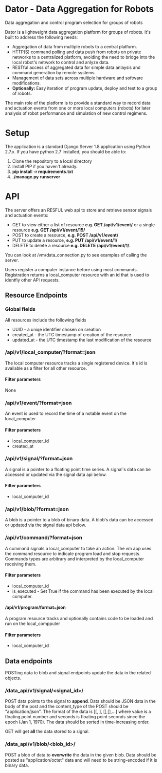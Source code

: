 # Dator - Data Aggregation for Robots
Data aggregation and control program selection for groups of robots

Dator is a lightweight data aggregation platform for groups of robots.  It's built to address the following needs:

* Aggregation of data from multiple robots to a central platform.
* HTTP(S) command polling and data push from robots on private networks to a centralized platform, avoiding the need to bridge into the local robot's network to control and anlyze data.
* RESTful access of aggregated data for simple data anlaysis and command generation by remote systems.
* Management of data sets across multiple hardware and software modifications.
* **Optionally:** Easy iteration of program update, deploy and test to a group of robots.

The main role of the platform is to provide a standard way to record data and actuation events from one or more local computers (robots) for later analysis of robot performance and simulation of new control regimens.

# Setup
The application is a standard Django Server 1.8 application using Python 2.7.x.   If you have python 2.7 installed, you should be able to:

1. Clone the repository to a local directory
2. Install PIP if you haven't already.
3. **pip install -r requirements.txt**
4. **./manage.py runserver**

# API
The server offers an RESFUL web api to store and retrieve sensor signals and actuation events: 

* GET to view either a list of resource **e.g. GET /api/v1/event/** or a single resource **e.g. GET /api/v1/event/15/** 
* POST to create a resource, **e.g. POST /api/v1/event/**
* PUT to update a resource, **e.g. PUT /api/v1/event/1/** 
* DELETE to delete a resource **e.g. DELETE /api/v1/event/1/**.  
 
You can look at  /vm/data_connection.py to see examples of calling the server.

Users register a computer instance before using most commands.  Registration returns a local_computer resource with an id that is used to identfiy other API requests.

## Resource Endpoints
### Global fields
All resources include the following fields

* UUID - a uniqe identifier chosen on creation
* created_at - the UTC timestamp of creation of the resource
* updated_at - the UTC timestamp the last modification of the resource

### /api/v1/local_computer/?format=json
The local computer resource tracks a single registered device. It's id is available as a filter for all other resource.
#### Filter parameters
None

### /api/v1/event/?format=json
An event is used to record the time of a notable event on the local_computer
#### Filter parameters
* local_computer_id
* created_at

### /api/v1/signal/?format=json
A signal is a pointer to a floating point time series. A signal's data can be accessed or updated via the signal data api below.
#### Filter parameters
* local_computer_id

### /api/v1/blob/?format=json
A blob is a pointer to a blob of binary data.  A blob's data can be accessed or updated via the signal data api below.

### /api/v1/command/?format=json
A command signals a local_computer to take an action.  The vm app uses the command resource to indicate program load and stop requests.  Commands types are arbitrary and interpreted by the local_computer receiving them.
#### Filter parameters
* local_computer_id
* is_executed - Set True if the command has been executed by the local computer.

#### /api/v1/program/format=json
A program resource tracks and optionally contains code to be loaded and run on the local_compputer
#### Filter parameters
* local_computer_id

## Data endpoints
POSTing data to blob and signal endpoints update the data in the related objects.   

### /data_api/v1/signal/<signal_id>/

POST data points to the signal to **append**.  Data should be JSON data in the body of the post and the content_type of the POST should be "application/json".  The format of the data  is [[<value1>, <seconds1>], [<value2>],[<seconds2>],...] 
where value is a floating point number and seconds is floating point seconds since the epoch (Jan 1, 1970).  The data should be sorted in time-increasing order.

GET will get **all** the data stored to a signal.

### /data_api/v1/blob/<blob_id>/
POST a blob of data to **overwrite** the data in the given blob. Data should be posted as "application/octet" data and will need to be string-encoded if it is binary data.

